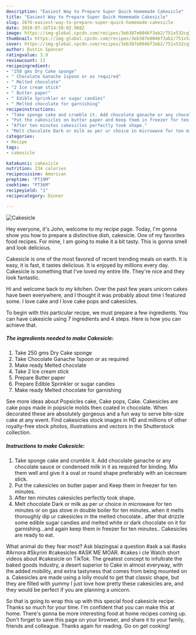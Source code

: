 ```yaml
---
description: "Easiest Way to Prepare Super Quick Homemade Cakesicle"
title: "Easiest Way to Prepare Super Quick Homemade Cakesicle"
slug: 2676-easiest-way-to-prepare-super-quick-homemade-cakesicle
date: 2020-07-16T14:58:02.968Z
image: https://img-global.cpcdn.com/recipes/3eb387e0046f3ab2/751x532cq70/cakesicle-recipe-main-photo.jpg
thumbnail: https://img-global.cpcdn.com/recipes/3eb387e0046f3ab2/751x532cq70/cakesicle-recipe-main-photo.jpg
cover: https://img-global.cpcdn.com/recipes/3eb387e0046f3ab2/751x532cq70/cakesicle-recipe-main-photo.jpg
author: Dustin Spencer
ratingvalue: 3.9
reviewcount: 11
recipeingredient:
- "250 gms Dry Cake sponge"
- " Chocolate Ganache 1spoon or as required"
- " Melted chocolate"
- "2 Ice cream stick"
- " Butter paper"
- " Edible Sprinkler or sugar candies"
- " Melted chocolate for garnishing"
recipeinstructions:
- "Take sponge cake and crumble it. Add chocolate ganache or any chocolate sauce or condensed milk in it as required for binding. Mix them well and give it a oval or round shape preferably with an icecream stick."
- "Put the cakesicles on butter paper and Keep them in freezer for ten minutes."
- "After ten minutes cakesicles perfectly took shape."
- "Melt chocolate Dark or milk as per ur choice in microwave for ten minutes or on gas stove in double boiler for ten minutes..when it melts thoroughly dip ur cakesicles in the melted chocolate.. after that drizzle some edible sugar candies and melted white or dark chocolate on it for garnishing...and again keep them in freezer for ten minutes.. Cakesicles are ready to eat."
categories:
- Recipe
tags:
- cakesicle

katakunci: cakesicle 
nutrition: 234 calories
recipecuisine: American
preptime: "PT19M"
cooktime: "PT36M"
recipeyield: "1"
recipecategory: Dinner

---
```



![Cakesicle](https://img-global.cpcdn.com/recipes/3eb387e0046f3ab2/751x532cq70/cakesicle-recipe-main-photo.jpg)

Hey everyone, it's John, welcome to my recipe page. Today, I'm gonna show you how to prepare a distinctive dish, cakesicle. One of my favorites food recipes. For mine, I am going to make it a bit tasty. This is gonna smell and look delicious.

Cakesicle is one of the most favored of recent trending meals on earth. It is easy, it is fast, it tastes delicious. It is enjoyed by millions every day. Cakesicle is something that I've loved my entire life. They're nice and they look fantastic.

Hi and welcome back to my kitchen. Over the past few years unicorn cakes have been everywhere, and I thought it was probably about time I featured some. I love cake and I love cake pops and cakesicles.


To begin with this particular recipe, we must prepare a few ingredients. You can have cakesicle using 7 ingredients and 4 steps. Here is how you can achieve that.

<!--inarticleads1-->

##### The ingredients needed to make Cakesicle:

1. Take 250 gms Dry Cake sponge
1. Take  Chocolate Ganache 1spoon or as required
1. Make ready  Melted chocolate
1. Take 2 Ice cream stick
1. Prepare  Butter paper
1. Prepare  Edible Sprinkler or sugar candies
1. Make ready  Melted chocolate for garnishing


See more ideas about Popsicles cake, Cake pops, Cake. Cakesicles are cake pops made in popsicle molds then coated in chocolate. When decorated these are absolutely gorgeous and a fun way to serve bite-size cake at any event. Find cakesicles stock images in HD and millions of other royalty-free stock photos, illustrations and vectors in the Shutterstock collection. 

<!--inarticleads2-->

##### Instructions to make Cakesicle:

1. Take sponge cake and crumble it. Add chocolate ganache or any chocolate sauce or condensed milk in it as required for binding. Mix them well and give it a oval or round shape preferably with an icecream stick.
1. Put the cakesicles on butter paper and Keep them in freezer for ten minutes.
1. After ten minutes cakesicles perfectly took shape.
1. Melt chocolate Dark or milk as per ur choice in microwave for ten minutes or on gas stove in double boiler for ten minutes..when it melts thoroughly dip ur cakesicles in the melted chocolate.. after that drizzle some edible sugar candies and melted white or dark chocolate on it for garnishing...and again keep them in freezer for ten minutes.. Cakesicles are ready to eat.


What animal do they fear most? Ask blazingsai a question #ask a sai #asks #Arnora #Skyrim #cakesicles #ASK ME MOAR. #cakes i cle Watch short videos about #cakesicle on TikTok. The greatest concept to infultrate the baked goods industry, a desert superior to Cake in almost everyway, with the added mobility, and extra tastyness that comes from being mounted on a. Cakesicles are made using a lolly mould to get that classic shape, but they are filled with yummy I just love how pretty these cakesicles are, and they would be perfect if you are planning a unicorn. 

So that is going to wrap this up with this special food cakesicle recipe. Thanks so much for your time. I'm confident that you can make this at home. There's gonna be more interesting food at home recipes coming up. Don't forget to save this page on your browser, and share it to your family, friends and colleague. Thanks again for reading. Go on get cooking!

